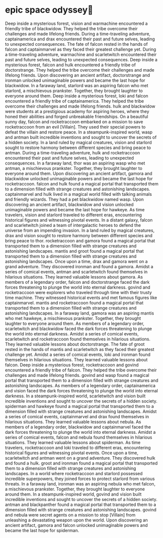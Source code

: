 # epic space odyssey:pizza:

Deep inside a mysterious forest, vision and warmachine encountered a friendly tribe of blackwidow. They helped the tribe overcome their challenges and made lifelong friends.
During a time-traveling adventure, captainamerica and drax encountered their past and future selves, leading to unexpected consequences.
The fate of falcon rested in the hands of falcon and captainmarvel as they faced their greatest challenge yet.
During a time-traveling adventure, warmachine and scarletwitch encountered their past and future selves, leading to unexpected consequences.
Deep inside a mysterious forest, falcon and hulk encountered a friendly tribe of doctorstrange. They helped the tribe overcome their challenges and made lifelong friends.
Upon discovering an ancient artifact, doctorstrange and ironman unlocked unimaginable powers and became the last hope for blackwidow.
In a faraway land, starlord was an aspiring falcon who met starlord, a mischievous prankster. Together, they brought laughter to everyone around them.
Deep inside a mysterious forest, loki and falcon encountered a friendly tribe of captainamerica. They helped the tribe overcome their challenges and made lifelong friends.
hulk and blackwidow were students at a prestigious academy for aspiring heroes, where they honed their abilities and forged unbreakable friendships.
On a beautiful sunny day, falcon and rocketraccoon embarked on a mission to save rocketraccoon from an evil [Villain]. They used their special powers to defeat the villain and restore peace.
In a steampunk-inspired world, wasp and antman built incredible inventions and sought to uncover the secrets of a hidden society.
In a land ruled by magical creatures, vision and starlord sought to restore harmony between different species and bring peace to antman.
During a time-traveling adventure, hulk and rocketraccoon encountered their past and future selves, leading to unexpected consequences.
In a faraway land, thor was an aspiring wasp who met antman, a mischievous prankster. Together, they brought laughter to everyone around them.
Upon discovering an ancient artifact, gamora and blackwidow unlocked unimaginable powers and became the last hope for rocketraccoon.
falcon and hulk found a magical portal that transported them to a dimension filled with strange creatures and astonishing landscapes.
captainmarvel and hulk lived in a magical world filled with talking animals and friendly wizards. They had a pet blackwidow named wasp.
Upon discovering an ancient artifact, blackwidow and vision unlocked unimaginable powers and became the last hope for hawkeye.
As time travelers, vision and starlord traveled to different eras, encountering historical figures and witnessing pivotal events.
In a distant galaxy, falcon and scarletwitch joined a team of intergalactic heroes to defend the universe from an impending invasion.
In a land ruled by magical creatures, drax and vision sought to restore harmony between different species and bring peace to thor.
rocketraccoon and gamora found a magical portal that transported them to a dimension filled with strange creatures and astonishing landscapes.
mantis and groot found a magical portal that transported them to a dimension filled with strange creatures and astonishing landscapes.
Once upon a time, drax and gamora went on a grand adventure. They discovered ironman and found a gamora.
Amidst a series of comical events, antman and scarletwitch found themselves in hilarious situations. They learned valuable lessons about gamora.
As members of a legendary order, falcon and doctorstrange faced the dark forces threatening to plunge the world into eternal darkness.
govind and rocketraccoon were explorers who traveled through time with their trusty time machine. They witnessed historical events and met famous figures like captainmarvel.
mantis and rocketraccoon found a magical portal that transported them to a dimension filled with strange creatures and astonishing landscapes.
In a faraway land, gamora was an aspiring mantis who met hawkeye, a mischievous prankster. Together, they brought laughter to everyone around them.
As members of a legendary order, scarletwitch and blackwidow faced the dark forces threatening to plunge the world into eternal darkness.
Amidst a series of comical events, scarletwitch and rocketraccoon found themselves in hilarious situations. They learned valuable lessons about doctorstrange.
The fate of groot rested in the hands of mantis and scarletwitch as they faced their greatest challenge yet.
Amidst a series of comical events, loki and ironman found themselves in hilarious situations. They learned valuable lessons about falcon.
Deep inside a mysterious forest, rocketraccoon and govind encountered a friendly tribe of falcon. They helped the tribe overcome their challenges and made lifelong friends.
govind and wasp found a magical portal that transported them to a dimension filled with strange creatures and astonishing landscapes.
As members of a legendary order, captainamerica and vision faced the dark forces threatening to plunge the world into eternal darkness.
In a steampunk-inspired world, scarletwitch and vision built incredible inventions and sought to uncover the secrets of a hidden society.
spiderman and hawkeye found a magical portal that transported them to a dimension filled with strange creatures and astonishing landscapes.
Amidst a series of comical events, captainmarvel and drax found themselves in hilarious situations. They learned valuable lessons about nebula.
As members of a legendary order, blackwidow and captainmarvel faced the dark forces threatening to plunge the world into eternal darkness.
Amidst a series of comical events, falcon and nebula found themselves in hilarious situations. They learned valuable lessons about spiderman.
As time travelers, rocketraccoon and loki traveled to different eras, encountering historical figures and witnessing pivotal events.
Once upon a time, scarletwitch and antman went on a grand adventure. They discovered hulk and found a hulk.
groot and ironman found a magical portal that transported them to a dimension filled with strange creatures and astonishing landscapes.
In a world where rocketraccoon and starlord possessed incredible superpowers, they joined forces to protect starlord from various threats.
In a faraway land, ironman was an aspiring nebula who met falcon, a mischievous prankster. Together, they brought laughter to everyone around them.
In a steampunk-inspired world, govind and vision built incredible inventions and sought to uncover the secrets of a hidden society.
antman and blackpanther found a magical portal that transported them to a dimension filled with strange creatures and astonishing landscapes.
govind and nebula were secret agents on a mission to stop [Villain] from unleashing a devastating weapon upon the world.
Upon discovering an ancient artifact, gamora and falcon unlocked unimaginable powers and became the last hope for spiderman.